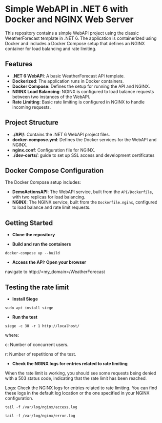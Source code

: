 # Simple WebAPI in .NET 6 with Docker and NGINX Web Server

This repository contains a simple WebAPI project using the classic WeatherForecast template in .NET 6. The application is containerized using Docker and includes a Docker Compose setup that defines an NGINX container for load balancing and rate limiting.

## Features

- **.NET 6 WebAPI**: A basic WeatherForecast API template.
- **Dockerized**: The application runs in Docker containers.
- **Docker Compose**: Defines the setup for running the API and NGINX.
- **NGINX Load Balancing**: NGINX is configured to load balance requests between two instances of the WebAPI.
- **Rate Limiting**: Basic rate limiting is configured in NGINX to handle incoming requests.

## Project Structure

- **./API/**: Contains the .NET 6 WebAPI project files.
- **docker-compose.yml**: Defines the Docker services for the WebAPI and NGINX.
- **nginx.conf**: Configuration file for NGINX.
- **./dev-certs/**: guide to set up SSL access and development certificates

## Docker Compose Configuration

The Docker Compose setup includes:

- **DemoActionsAPI**: The WebAPI service, built from the `API/Dockerfile`, with two replicas for load balancing.
- **NGINX**: The NGINX service, built from the `Dockerfile.nginx`, configured to load balance and rate limit requests.

## Getting Started

- **Clone the repository**

- **Build and run the containers**

```ssh
docker-compose up --build
```

- **Access the API: Open your browser**

navigate to http://<my_domain>/WeatherForecast

## Testing the rate limit

- **Install Siege**

```ssh
sudo apt install siege
```

- **Run the test**

```ssh
siege -c 30 -r 1 http://localhost/
```

where:

c: Number of concurrent users.

r: Number of repetitions of the test.

- **Check the NGINX logs for entries related to rate limiting**

When the rate limit is working, you should see some requests being denied with a 503 status code, indicating that the rate limit has been reached.

Logs: Check the NGINX logs for entries related to rate limiting. You can find these logs in the default log location or the one specified in your NGINX configuration.

```ssh
tail -f /var/log/nginx/access.log
```

```ssh
tail -f /var/log/nginx/error.log
```



